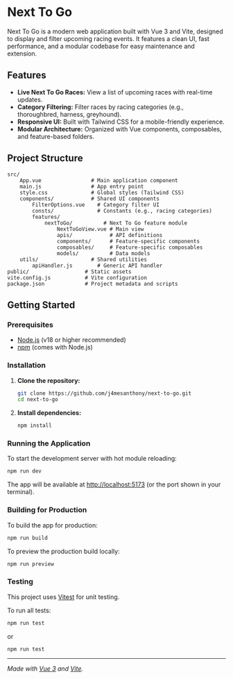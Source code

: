 
# Next To Go

Next To Go is a modern web application built with Vue 3 and Vite, designed to display and filter upcoming racing events. It features a clean UI, fast performance, and a modular codebase for easy maintenance and extension.

## Features

- **Live Next To Go Races:** View a list of upcoming races with real-time updates.
- **Category Filtering:** Filter races by racing categories (e.g., thoroughbred, harness, greyhound).
- **Responsive UI:** Built with Tailwind CSS for a mobile-friendly experience.
- **Modular Architecture:** Organized with Vue components, composables, and feature-based folders.

## Project Structure

```
src/
	App.vue                # Main application component
	main.js                # App entry point
	style.css              # Global styles (Tailwind CSS)
	components/            # Shared UI components
		FilterOptions.vue    # Category filter UI
		consts/              # Constants (e.g., racing categories)
		features/
			nextToGo/          # Next To Go feature module
				NextToGoView.vue # Main view
				apis/            # API definitions
				components/      # Feature-specific components
				composables/     # Feature-specific composables
				models/          # Data models
	utils/                 # Shared utilities
		apiHandler.js        # Generic API handler
public/                  # Static assets
vite.config.js           # Vite configuration
package.json             # Project metadata and scripts
```

## Getting Started

### Prerequisites

- [Node.js](https://nodejs.org/) (v18 or higher recommended)
- [npm](https://www.npmjs.com/) (comes with Node.js)

### Installation

1. **Clone the repository:**
	 ```sh
	 git clone https://github.com/j4mesanthony/next-to-go.git
	 cd next-to-go
	 ```

2. **Install dependencies:**
	 ```sh
	 npm install
	 ```

### Running the Application

To start the development server with hot module reloading:

```sh
npm run dev
```

The app will be available at [http://localhost:5173](http://localhost:5173) (or the port shown in your terminal).

### Building for Production

To build the app for production:

```sh
npm run build
```

To preview the production build locally:

```sh
npm run preview
```

### Testing

This project uses [Vitest](https://vitest.dev/) for unit testing.

To run all tests:

```sh
npm run test
```

or

```sh
npm run test
```

---

_Made with [Vue 3](https://vuejs.org/) and [Vite](https://vitejs.dev/)._
